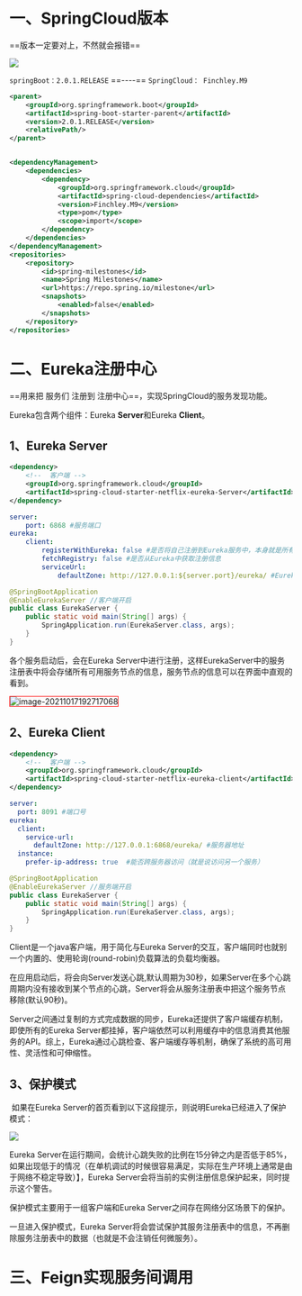 # 一、SpringCloud版本

==版本一定要对上，不然就会报错==

![](https://heyufei-1305336662.cos.ap-shanghai.myqcloud.com/my_img/7.2.png)

`springBoot：2.0.1.RELEASE`  ==----==  `SpringCloud： Finchley.M9`

```xml
<parent>
    <groupId>org.springframework.boot</groupId>
    <artifactId>spring-boot-starter-parent</artifactId>
    <version>2.0.1.RELEASE</version>
    <relativePath/>
</parent>


<dependencyManagement>
    <dependencies>
        <dependency>
            <groupId>org.springframework.cloud</groupId>
            <artifactId>spring-cloud-dependencies</artifactId>
            <version>Finchley.M9</version>
            <type>pom</type>
            <scope>import</scope>
        </dependency>
    </dependencies>
</dependencyManagement>
<repositories>
    <repository>
        <id>spring-milestones</id>
        <name>Spring Milestones</name>
        <url>https://repo.spring.io/milestone</url>
        <snapshots>
            <enabled>false</enabled>
        </snapshots>
    </repository>
</repositories>
```

# 二、Eureka注册中心

==用来把 服务们 注册到 注册中心==，实现SpringCloud的服务发现功能。

Eureka包含两个组件：Eureka **Server**和Eureka **Client**。

## 1、Eureka **Server**

```xml
<dependency>
	<!--  客户端 -->
    <groupId>org.springframework.cloud</groupId>
    <artifactId>spring-cloud-starter-netflix-eureka-Server</artifactId>
</dependency>
```

```yml
server:
	port: 6868 #服务端口
eureka:
	client:
		registerWithEureka: false #是否将自己注册到Eureka服务中，本身就是所有无需注册
		fetchRegistry: false #是否从Eureka中获取注册信息
		serviceUrl: 		
			defaultZone: http://127.0.0.1:${server.port}/eureka/ #Eureka客户端与Eureka服务端进行交互的地址
```

```java
@SpringBootApplication
@EnableEurekaServer //客户端开启
public class EurekaServer {
	public static void main(String[] args) {
		SpringApplication.run(EurekaServer.class, args);
	}
}
```



各个服务启动后，会在Eureka Server中进行注册，这样EurekaServer中的服务注册表中将会存储所有可用服务节点的信息，服务节点的信息可以在界面中直观的看到。

<img src="https://heyufei-1305336662.cos.ap-shanghai.myqcloud.com/my_img/image-20211017192717068.png" alt="image-20211017192717068"  style="border: 1px solid red"/>



## 2、Eureka **Client**

```xml
<dependency>
	<!--  客户端 -->
    <groupId>org.springframework.cloud</groupId>
    <artifactId>spring-cloud-starter-netflix-eureka-client</artifactId>
</dependency>
```

```yml
server:
  port: 8091 #端口号
eureka:
  client:
    service-url:
      defaultZone: http://127.0.0.1:6868/eureka/ #服务器地址
  instance:
    prefer-ip-address: true  #能否跨服务器访问（就是说访问另一个服务）
```

```java
@SpringBootApplication
@EnableEurekaServer //服务端开启
public class EurekaServer {
	public static void main(String[] args) {
		SpringApplication.run(EurekaServer.class, args);
	}
}
```

Client是一个java客户端，用于简化与Eureka Server的交互，客户端同时也就别一个内置的、使用轮询(round-robin)负载算法的负载均衡器。

在应用启动后，将会向Server发送心跳,默认周期为30秒，如果Server在多个心跳周期内没有接收到某个节点的心跳，Server将会从服务注册表中把这个服务节点移除(默认90秒)。

Server之间通过复制的方式完成数据的同步，Eureka还提供了客户端缓存机制，即使所有的Eureka Server都挂掉，客户端依然可以利用缓存中的信息消费其他服务的API。综上，Eureka通过心跳检查、客户端缓存等机制，确保了系统的高可用性、灵活性和可伸缩性。

## 3、保护模式

​	如果在Eureka Server的首页看到以下这段提示，则说明Eureka已经进入了保护模式：

![](https://heyufei-1305336662.cos.ap-shanghai.myqcloud.com/my_img/7.5.png)

Eureka Server在运行期间，会统计心跳失败的比例在15分钟之内是否低于85%，如果出现低于的情况（在单机调试的时候很容易满足，实际在生产环境上通常是由于网络不稳定导致）】，Eureka Server会将当前的实例注册信息保护起来，同时提示这个警告。

保护模式主要用于一组客户端和Eureka Server之间存在网络分区场景下的保护。

一旦进入保护模式，Eureka Server将会尝试保护其服务注册表中的信息，不再删除服务注册表中的数据（也就是不会注销任何微服务）。

# 三、Feign实现**服务间**调用

## 